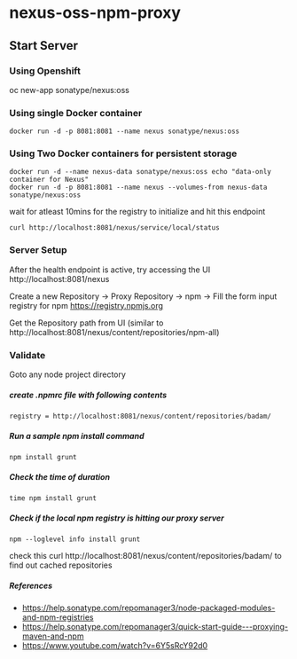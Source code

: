 # nexus-oss-npm-proxy

## Start Server
### Using Openshift
oc new-app sonatype/nexus:oss

### Using single Docker container 
```
docker run -d -p 8081:8081 --name nexus sonatype/nexus:oss
```
### Using Two Docker containers for persistent storage
```
docker run -d --name nexus-data sonatype/nexus:oss echo "data-only container for Nexus"
docker run -d -p 8081:8081 --name nexus --volumes-from nexus-data sonatype/nexus:oss
```

wait for atleast 10mins for the registry to initialize and hit this endpoint 
```
curl http://localhost:8081/nexus/service/local/status
```
### Server Setup
After the health endpoint is active, try accessing the UI 
http://localhost:8081/nexus

Create a new Repository -> Proxy Repository -> npm -> Fill the form
input registry for npm https://registry.npmjs.org

Get the Repository path from UI (similar to http://localhost:8081/nexus/content/repositories/npm-all)

### Validate

Goto any node project directory 
##### create .npmrc file with following contents
```
registry = http://localhost:8081/nexus/content/repositories/badam/
```
##### Run a sample npm install command 
```
npm install grunt
```
##### Check the time of duration 
```
time npm install grunt
```
##### Check if the local npm registry is hitting our proxy server
```
npm --loglevel info install grunt
```

check this curl http://localhost:8081/nexus/content/repositories/badam/ to find out cached repositories

##### References 
* https://help.sonatype.com/repomanager3/node-packaged-modules-and-npm-registries
* https://help.sonatype.com/repomanager3/quick-start-guide---proxying-maven-and-npm
* https://www.youtube.com/watch?v=6Y5sRcY92d0 
